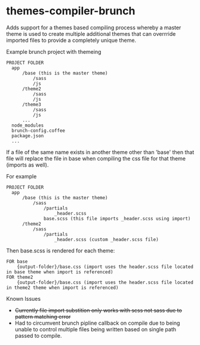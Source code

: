 # themes-compiler-brunch

Adds support for a themes based compiling process whereby a master theme is used to create multiple additional themes that can overrride imported files to provide a completely unique theme.

Example brunch project with themeing

    PROJECT FOLDER  
      app  
          /base (this is the master theme)
              /sass
              /js
          /theme2   
              /sass
              /js
          /theme3
              /sass
              /js
          ...  
      node_modules  
      brunch-config.coffee  
      package.json  
      ...  

If a file of the same name exists in another theme other than 'base' then that file will replace the file in base when compiling the css file for that theme (imports as well).

For example

    PROJECT FOLDER  
      app  
          /base (this is the master theme)
              /sass  
                  /partials
                      _header.scss  
                  base.scss (this file imports _header.scss using import) 
          /theme2 
              /sass  
                  /partials
                      _header.scss (custom _header.scss file)

Then base.scss is rendered for each theme:  

    FOR base 
        {output-folder}/base.css (import uses the header.scss file located in base theme when import is referenced) 
    FOR theme2  
        {output-folder}/base.css (import uses the header.scss file located in theme2 theme when import is referenced)  

Known Issues  
+ ~~Currently file import substition only works with scss not sass due to pattern matching error~~
+ Had to circumvent brunch pipline callback on compile due to being unable to control multiple files being written based on single path passed to compile.
